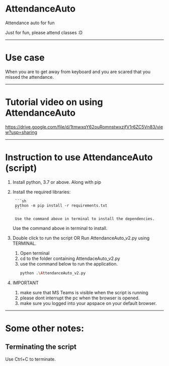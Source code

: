 # AttendanceAuto
Attendance auto for fun

Just for fun, please attend classes :D

---
# Use case
When you are to get away from keyboard and you are scared that you missed the attendance.

---
# Tutorial video on using AttendanceAuto
https://drive.google.com/file/d/1tmwxqY62ouRomnstwxzjfV1r6ZC5Vn83/view?usp=sharing

---
# Instruction to use AttendanceAuto (script)
1. Install python, 3.7 or above. Along with pip
2. Install the required libraries:

        ```sh
        python -m pip install -r requirements.txt
        ```
        
        Use the command above in terminal to install the dependencies. 

    Use the command above in terminal to install.
3. Double click to run the script OR Run AttendanceAuto_v2.py using TERMINAL. 
    1. Open terminal
    2. cd to the folder containing AttendaceAuto_v2.py
    3. use the command below to run the application.
        ```sh
        python .\AttendanceAuto_v2.py
        ```
4. IMPORTANT
    1. make sure that MS Teams is visible when the script is running
    2. please dont interrupt the pc when the browser is opened.
    3. make sure you logged into your apspace on your default browser.

---
# Some other notes:
## Terminating the script
Use Ctrl+C to terminate.
